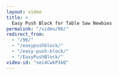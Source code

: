 ```yaml
---
layout: video
title: >
  Easy Push Block for Table Saw Newbies
permalink: "/video/96/"
redirect_from:
  - "/96/"
  - "/easypushblock/"
  - "/easy-push-block/"
  - "/EasyPushBlock/"
video-id: "sei4CwkP3kQ"
---
```

